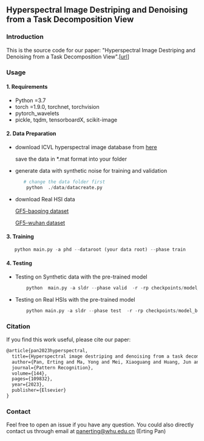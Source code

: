 ## Hyperspectral Image Destriping and Denoising from a Task Decomposition View

### Introduction

This is the source code for our paper: "Hyperspectral Image Destriping and Denoising from a Task Decomposition View".[[url](https://doi.org/10.1016/j.patcog.2023.109832)]

### Usage
#### 1. Requirements

- Python =3.7 
- torch =1.9.0, torchnet, torchvision
- pytorch_wavelets
- pickle, tqdm, tensorboardX, scikit-image

#### 2. Data Preparation

- download ICVL hyperspectral image database from [here](http://icvl.cs.bgu.ac.il/hyperspectral/) 

  save the data in *.mat format into your folder

- generate data with synthetic noise for training and validation

  ```python
     # change the data folder first
      python  ./data/datacreate.py
  ```

- download Real HSI data

  [GF5-baoqing dataset](http://hipag.whu.edu.cn/dataset/Noise-GF5.zip) 

  [GF5-wuhan dataset](http://hipag.whu.edu.cn/dataset/Noise-GF5-2.zip)

#### 3. Training

```python
   python main.py -a phd --dataroot (your data root) --phase train
```

#### 4. Testing

- Testing on Synthetic data with the pre-trained model

  ```python
      python  main.py -a sldr --phase valid  -r -rp checkpoints/model_best.pth
  ```
  
- Testing on Real HSIs with the pre-trained model

  ```python
      python main.py -a sldr --phase test  -r -rp checkpoints/model_best.pth
  ```

### Citation

If you find this work useful, please cite our paper:

```tex
@article{pan2023hyperspectral,
  title={Hyperspectral image destriping and denoising from a task decomposition view},
  author={Pan, Erting and Ma, Yong and Mei, Xiaoguang and Huang, Jun and Chen, Qihai and Ma, Jiayi},
  journal={Pattern Recognition},
  volume={144},
  pages={109832},
  year={2023},
  publisher={Elsevier}
}
```

### Contact 

Feel free to open an issue if you have any question. You could also directly contact us through email at [panerting@whu.edu.cn](mailto:panerting@whu.edu.cn) (Erting Pan)

